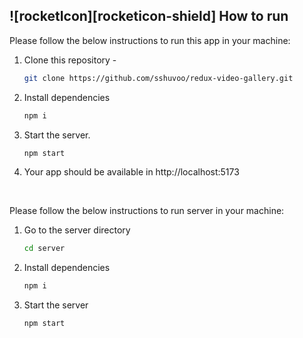 <!-- HOW TO RUN -->

## ![rocketIcon][rocketicon-shield] How to run

Please follow the below instructions to run this app in your machine:

1. Clone this repository -
   ```sh
   git clone https://github.com/sshuvoo/redux-video-gallery.git
   ```
2. Install dependencies
   ```sh
   npm i
   ```
3. Start the server.
   ```sh
   npm start
   ```
4. Your app should be available in http://localhost:5173

<br>

Please follow the below instructions to run server in your machine:

1. Go to the server directory
   ```sh
   cd server
   ```
2. Install dependencies
   ```sh
   npm i
   ```
3. Start the server
   ```sh
   npm start
   ```

